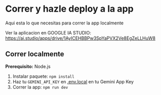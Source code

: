 # Correr y hazle deploy a la app

Aqui esta lo que necesitas para correr la app localmente

Ver la aplicacion en GOOGLE IA STUDIO: https://ai.studio/apps/drive/1AyICEHBBPw3SpYaPVX2Ve8EgZeLLHuW8

## Correr localmente

**Prerequisito:**  Node.js


1. Instalar paquete:
   `npm install`
2. Haz tu `GEMINI_API_KEY` en [.env.local](.env.local) en tu Gemini App Key
3. Correr la app:
   `npm run dev`
